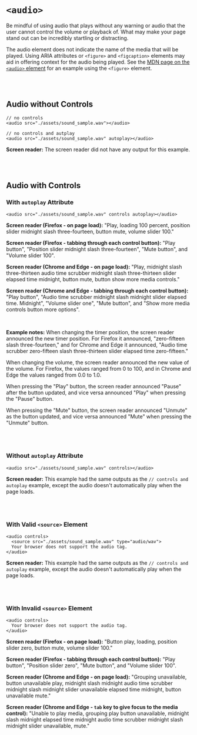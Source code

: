 # `<audio>`

Be mindful of using audio that plays without any warning or audio that the user cannot control the volume or playback of. What may make your page stand out can be incredibly startling or distracting.

The audio element does not indicate the name of the media that will be played. Using ARIA attributes or `<figure>` and `<figcaption>` elements may aid in offering context for the audio being played. See the [MDN page on the `<audio>` element](https://developer.mozilla.org/en-US/docs/Web/HTML/Element/audio) for an example using the `<figure>` element.

<br><br>

## Audio without Controls

    // no controls
    <audio src="./assets/sound_sample.wav"></audio>

    // no controls and autplay
    <audio src="./assets/sound_sample.wav" autoplay></audio>

**Screen reader:** The screen reader did not have any output for this example.

<br><br>

## Audio with Controls

### With `autoplay` Attribute

    <audio src="./assets/sound_sample.wav" controls autoplay></audio>

**Screen reader (Firefox - on page load):** "Play, loading 100 percent, position slider midnight slash three-fourteen, button mute, volume slider 100."

**Screen reader (Firefox - tabbing through each control button):** "Play button", "Position slider midnight slash three-fourteen", "Mute button", and "Volume slider 100".

**Screen reader (Chrome and Edge - on page load):** "Play, midnight slash three-thirteen audio time scrubber midnight slash three-thirteen slider elapsed time midnight, button mute, button show more media controls."

**Screen reader (Chrome and Edge - tabbing through each control button):** "Play button", "Audio time scrubber midnight slash midnight slider elapsed time. Midnight", "Volume slider one", "Mute button", and "Show more media controls button more options".

<br>

**Example notes:** When changing the timer position, the screen reader announced the new timer position. For Firefox it announced, "zero-fifteen slash three-fourteen," and for Chrome and Edge it announced, "Audio time scrubber zero-fifteen slash three-thirteen slider elapsed time zero-fifteen."

When changing the volume, the screen reader announced the new value of the volume. For Firefox, the values ranged from 0 to 100, and in Chrome and Edge the values ranged from 0.0 to 1.0.

When pressing the "Play" button, the screen reader announced "Pause" after the button updated, and vice versa announced "Play" when pressing the "Pause" button.

When pressing the "Mute" button, the screen reader announced "Unmute" as the button updated, and vice versa announced "Mute" when pressing the "Unmute" button.

<br><br>

### Without `autoplay` Attribute

    <audio src="./assets/sound_sample.wav" controls></audio>

**Screen reader:** This example had the same outputs as the `// controls and autoplay` example, except the audio doesn't automatically play when the page loads.

<br><br>

### With Valid `<source>` Element

    <audio controls>
      <source src="./assets/sound_sample.wav" type="audio/wav">
      Your browser does not support the audio tag.
    </audio>

**Screen reader:** This example had the same outputs as the `// controls and autoplay` example, except the audio doesn't automatically play when the page loads.

<br><br>

### With Invalid `<source>` Element

    <audio controls>
      Your browser does not support the audio tag.
    </audio>

**Screen reader (Firefox - on page load):** "Button play, loading, position slider zero, button mute, volume slider 100."

**Screen reader (Firefox - tabbing through each control button):** "Play button", "Position slider zero", "Mute button", and "Volume slider 100".

**Screen reader (Chrome and Edge - on page load):** "Grouping unavailable, button unavailable play, midnight slash midnight audio time scrubber midnight slash midnight slider unavailable elapsed time midnight, button unavailable mute."

**Screen reader (Chrome and Edge - `tab` key to give focus to the media control):** "Unable to play media, grouping play button unavailable, midnight slash midnight elapsed time midnight audio time scrubber midnight slash midnight slider unavailable, mute."
